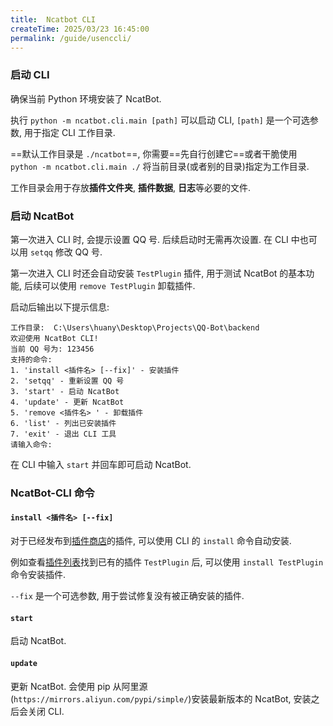 ```yaml
---
title:  Ncatbot CLI
createTime: 2025/03/23 16:45:00
permalink: /guide/usenccli/
---
```



### 启动 CLI

确保当前 Python 环境安装了 NcatBot.

执行 `python -m ncatbot.cli.main [path]` 可以启动 CLI, `[path]` 是一个可选参数, 用于指定 CLI 工作目录.

==默认工作目录是 `./ncatbot`==, 你需要==先自行创建它==或者干脆使用 `python -m ncatbot.cli.main ./` 将当前目录(或者别的目录)指定为工作目录.

工作目录会用于存放**插件文件夹**, **插件数据**, **日志**等必要的文件.


### 启动 NcatBot

第一次进入 CLI 时, 会提示设置 QQ 号. 后续启动时无需再次设置. 在 CLI 中也可以用 `setqq` 修改 QQ 号.

第一次进入 CLI 时还会自动安装 `TestPlugin` 插件, 用于测试 NcatBot 的基本功能, 后续可以使用 `remove TestPlugin` 卸载插件.

启动后输出以下提示信息:

```shell
工作目录:  C:\Users\huany\Desktop\Projects\QQ-Bot\backend
欢迎使用 NcatBot CLI!
当前 QQ 号为: 123456
支持的命令:
1. 'install <插件名> [--fix]' - 安装插件
2. 'setqq' - 重新设置 QQ 号
3. 'start' - 启动 NcatBot
4. 'update' - 更新 NcatBot
5. 'remove <插件名> ' - 卸载插件
6. 'list' - 列出已安装插件
7. 'exit' - 退出 CLI 工具
请输入命令: 
```

在 CLI 中输入 `start` 并回车即可启动 NcatBot.

### NcatBot-CLI 命令

#### `install <插件名> [--fix]`

对于已经发布到[插件商店](https://github.com/ncatbot/ncatbot-plugins)的插件, 可以使用 CLI 的 `install` 命令自动安装.

例如查看[插件列表](https://github.com/ncatbot/NcatBot-Plugins/tree/main/plugins)找到已有的插件 `TestPlugin` 后, 可以使用 `install TestPlugin` 命令安装插件.

`--fix` 是一个可选参数, 用于尝试修复没有被正确安装的插件.

#### `start`

启动 NcatBot.

#### `update`

更新 NcatBot. 会使用 pip 从阿里源(`https://mirrors.aliyun.com/pypi/simple/`)安装最新版本的 NcatBot, 安装之后会关闭 CLI.